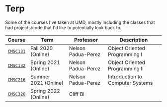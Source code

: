 # Terp

Some of the courses I've taken at UMD, mostly including the classes that had projects/code that I'd like to potentially look back to.

| Course | Term | Professor | Description |
| --- | --- | --- | --- |
| [`CMSC131`](./cmsc131/) | Fall 2020 (Online) | Nelson Padua-Perez | Object Oriented Programming I |
| [`CMSC132`](./cmsc132/) | Spring 2021 (Online) | Nelson Padua-Perez | Object Oriented Programming II |
| [`CMSC216`](./cmsc216/) | Summer 2021 (Online) | Nelson Padua-Perez | Introduction to Computer Systems |
| [`CMSC320`](./cmsc320/) | Spring 2022 (Online) | Cliff Bl
